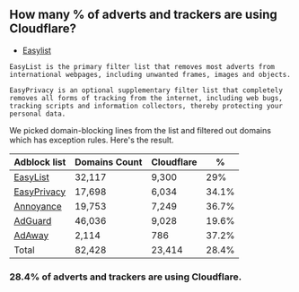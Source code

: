 ## How many % of adverts and trackers are using Cloudflare?


- [Easylist](https://web.archive.org/web/20210516110248/https://easylist.to/)
```
EasyList is the primary filter list that removes most adverts from international webpages, including unwanted frames, images and objects.

EasyPrivacy is an optional supplementary filter list that completely removes all forms of tracking from the internet, including web bugs, tracking scripts and information collectors, thereby protecting your personal data.
```


We picked domain-blocking lines from the list and filtered out domains which has exception rules.
Here's the result.


| Adblock list | Domains Count | Cloudflare | % |
| --- | --- | --- | --- |
| [EasyList](https://easylist.to/easylist/easylist.txt) | 32,117 | 9,300 | 29% |
| [EasyPrivacy](https://easylist.to/easylist/easyprivacy.txt) | 17,698 | 6,034 | 34.1% |
| [Annoyance](https://secure.fanboy.co.nz/fanboy-annoyance.txt) | 19,753 | 7,249 | 36.7% |
| [AdGuard](https://adguardteam.github.io/AdGuardSDNSFilter/Filters/filter.txt) | 46,036 | 9,028 | 19.6% |
| [AdAway](https://raw.githubusercontent.com/AdAway/adaway.github.io/master/hosts.txt) | 2,114 | 786 | 37.2% |
| Total | 82,428 | 23,414 | 28.4% |


### 28.4% of adverts and trackers are using Cloudflare.